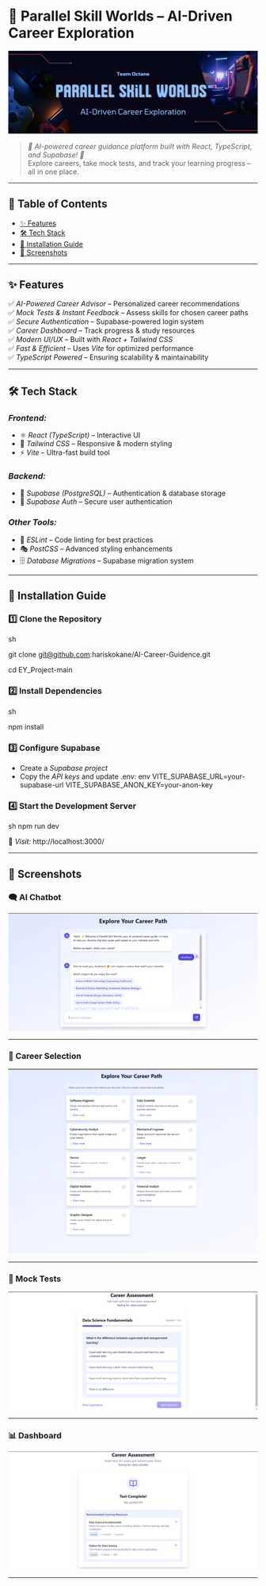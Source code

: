 # 🚀 Parallel Skill Worlds – AI-Driven Career Exploration

![Parallel Skill Worlds Banner](screenshots/octane.png)

> *🌟 AI-powered career guidance platform built with React, TypeScript, and Supabase! 🌟*  
> Explore careers, take mock tests, and track your learning progress – all in one place.

---

## 📌 Table of Contents
- [✨ Features](#-features)
- [🛠️ Tech Stack](#-tech-stack)
- [🚀 Installation Guide](#-installation-guide)
- [📸 Screenshots](#-screenshots)
  
---

## ✨ Features
✅ *AI-Powered Career Advisor* – Personalized career recommendations  
✅ *Mock Tests & Instant Feedback* – Assess skills for chosen career paths  
✅ *Secure Authentication* – Supabase-powered login system  
✅ *Career Dashboard* – Track progress & study resources  
✅ *Modern UI/UX* – Built with *React + Tailwind CSS*  
✅ *Fast & Efficient* – Uses *Vite* for optimized performance  
✅ *TypeScript Powered* – Ensuring scalability & maintainability  

---

## 🛠️ Tech Stack
### *Frontend:*
- ⚛️ *React (TypeScript)* – Interactive UI  
- 🎨 *Tailwind CSS* – Responsive & modern styling  
- ⚡ *Vite* – Ultra-fast build tool  

### *Backend:*
- 🏪 *Supabase (PostgreSQL)* – Authentication & database storage  
- 🔐 *Supabase Auth* – Secure user authentication  

### *Other Tools:*
- 🧹 *ESLint* – Code linting for best practices  
- 🎭 *PostCSS* – Advanced styling enhancements  
- 🗄 *Database Migrations* – Supabase migration system  

---

## 🚀 Installation Guide
### 1️⃣ Clone the Repository
sh

git clone git@github.com:hariskokane/AI-Career-Guidence.git

cd EY_Project-main


### 2️⃣ Install Dependencies
sh

npm install


### 3️⃣ Configure Supabase
- Create a *Supabase project*  
- Copy the *API keys* and update .env:
env
VITE_SUPABASE_URL=your-supabase-url
VITE_SUPABASE_ANON_KEY=your-anon-key


### 4️⃣ Start the Development Server
sh
npm run dev

🚀 *Visit:* http://localhost:3000/

---

## 📸 Screenshots

### 🗨️ AI Chatbot
![Chatbot](screenshots/5.png)
___

### 🎯 Career Selection
![Selection](screenshots/4.png)
___

### 📝 Mock Tests
![Tests](screenshots/7.png)
___

### 📊 Dashboard
![Dashboard](screenshots/8.png)
___
